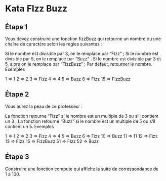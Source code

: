 # Kata FIzz Buzz

## Étape 1

Vous devez construire une fonction fizzBuzz qui retourne un nombre ou une chaîne de caractère selon les règles suivantes :

Si le nombre est divisible par 3, on le remplace par “Fizz” ;
Si le nombre est divisible par 5, on le remplace par “Buzz” ;
Si le nombre est divisible par 3 et 5, alors on le remplace par “FizzBuzz” ;
Par défaut, retourner le nombre.
Exemples

1 => 1
2 => 2
3 => Fizz
4 => 4
5 => Buzz
6 => Fizz
15 => FizzBuzz

## Étape 2

Vous aurez la peau de ce professeur :

La fonction retourne “Fizz” si le nombre est un multiple de 3 ou s’il contient un 3 ;
La fonction retourne “Buzz” si le nombre est un multiple de 5 ou s’il contient un 5.
Exemples

1 => 1
2 => 2
3 => Fizz
4 => 4
5 => Buzz
6 => Fizz
10 => Buzz
11 => 11
12 => Fizz
13 => Fizz
15 => FizzBuzz
51 => Fizz
52 => Buzz


## Étape 3

Construire une fonction compute qui affiche la suite de correspondance de 1 à 100.
